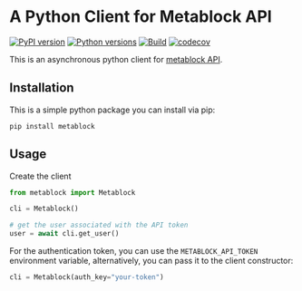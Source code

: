 # A Python Client for Metablock API

[![PyPI version](https://badge.fury.io/py/metablock.svg)](https://badge.fury.io/py/metablock)
[![Python versions](https://img.shields.io/pypi/pyversions/metablock.svg)](https://pypi.org/project/metablock)
[![Build](https://github.com/quantmind/metablock-py/workflows/build/badge.svg)](https://github.com/quantmind/metablock-py/actions?query=workflow%3Abuild)
[![codecov](https://codecov.io/gh/quantmind/metablock-py/branch/master/graph/badge.svg?token=EAdSVpD0Af)](https://codecov.io/gh/quantmind/metablock-py)

This is an asynchronous python client for [metablock API](https://api.metablock.io/v1/docs).

## Installation

This is a simple python package you can install via pip:

```
pip install metablock
```

## Usage

Create the client

```python
from metablock import Metablock

cli = Metablock()

# get the user associated with the API token
user = await cli.get_user()
```

For the authentication token, you can use the `METABLOCK_API_TOKEN` environment variable,
alternatively, you can pass it to the client constructor:

```python
cli = Metablock(auth_key="your-token")
```
